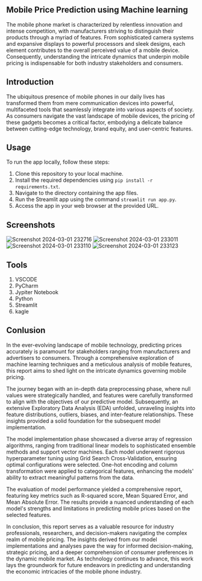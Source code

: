 ﻿## Mobile Price Prediction using Machine learning

The mobile phone market is characterized by relentless innovation and intense competition, with manufacturers striving to distinguish their products through a myriad of features. From sophisticated camera systems and expansive displays to powerful processors and sleek designs, each element contributes to the overall perceived value of a mobile device. Consequently, understanding the intricate dynamics that underpin mobile pricing is indispensable for both industry stakeholders and consumers.

## Introduction 

The ubiquitous presence of mobile phones in our daily lives has transformed them from mere communication devices into powerful, multifaceted tools that seamlessly integrate into various aspects of society. As consumers navigate the vast landscape of mobile devices, the pricing of these gadgets becomes a critical factor, embodying a delicate balance between cutting-edge technology, brand equity, and user-centric features.

## Usage
To run the app locally, follow these steps:
1. Clone this repository to your local machine.
2. Install the required dependencies using `pip install -r requirements.txt`.
3. Navigate to the directory containing the app files.
4. Run the Streamlit app using the command `streamlit run app.py`.
5. Access the app in your web browser at the provided URL.


## Screenshots
![Screenshot 2024-03-01 232716](https://github.com/tushargandhi77/Phone-Price-Prediction/assets/104029815/cca0c06c-1212-45e2-94ac-61a05fbfb870)
![Screenshot 2024-03-01 233011](https://github.com/tushargandhi77/Phone-Price-Prediction/assets/104029815/0df3050e-80b3-4bbb-ac4b-ce6800693a9c)
![Screenshot 2024-03-01 233110](https://github.com/tushargandhi77/Phone-Price-Prediction/assets/104029815/c589bb80-2577-4c10-95ca-f2d59cee1a68)
![Screenshot 2024-03-01 233123](https://github.com/tushargandhi77/Phone-Price-Prediction/assets/104029815/0d425c5b-5076-480d-98cc-1e3a94c170c7)




## Tools

1)	VSCODE
2)	PyCharm
3)	Jypiter Notebook
4)	Python
5)	Streamlit
6)	kagle


## Conlusion

In the ever-evolving landscape of mobile technology, predicting prices accurately is paramount for stakeholders ranging from manufacturers and advertisers to consumers. Through a comprehensive exploration of machine learning techniques and a meticulous analysis of mobile features, this report aims to shed light on the intricate dynamics governing mobile pricing.

The journey began with an in-depth data preprocessing phase, where null values were strategically handled, and features were carefully transformed to align with the objectives of our predictive model. Subsequently, an extensive Exploratory Data Analysis (EDA) unfolded, unraveling insights into feature distributions, outliers, biases, and inter-feature relationships. These insights provided a solid foundation for the subsequent model implementation.

The model implementation phase showcased a diverse array of regression algorithms, ranging from traditional linear models to sophisticated ensemble methods and support vector machines. Each model underwent rigorous hyperparameter tuning using Grid Search Cross-Validation, ensuring optimal configurations were selected. One-hot encoding and column transformation were applied to categorical features, enhancing the models' ability to extract meaningful patterns from the data.

The evaluation of model performance yielded a comprehensive report, featuring key metrics such as R-squared score, Mean Squared Error, and Mean Absolute Error. The results provide a nuanced understanding of each model's strengths and limitations in predicting mobile prices based on the selected features.

In conclusion, this report serves as a valuable resource for industry professionals, researchers, and decision-makers navigating the complex realm of mobile pricing. The insights derived from our model implementations and analyses pave the way for informed decision-making, strategic pricing, and a deeper comprehension of consumer preferences in the dynamic mobile market. As technology continues to advance, this work lays the groundwork for future endeavors in predicting and understanding the economic intricacies of the mobile phone industry.




